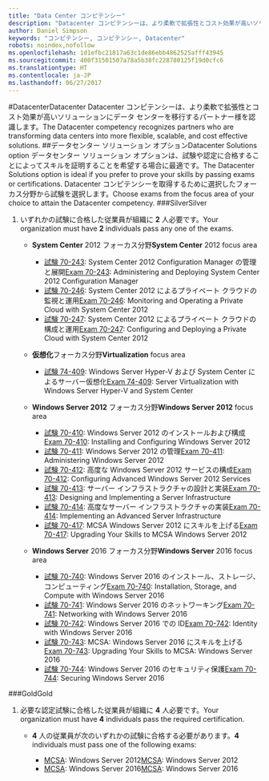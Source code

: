 ```yaml
---
title: "Data Center コンピテンシー"
description: "Datacenter コンピテンシーは、より柔軟で拡張性とコスト効果が高いソリューションにデータ センターを移行するパートナー様を認識します。"
author: Daniel Simpson
keywords: "コンピテンシー, コンピテンシー, Datacenter"
robots: noindex,nofollow
ms.openlocfilehash: 1d1efbc21817a63c1de86ebb4862525afff43945
ms.sourcegitcommit: 400f31501507a78a5b38fc228780125f19d0cfc6
ms.translationtype: HT
ms.contentlocale: ja-JP
ms.lasthandoff: 06/27/2017
---
```

#<a name="datacenter"></a><span data-ttu-id="2308f-104">Datacenter</span><span class="sxs-lookup"><span data-stu-id="2308f-104">Datacenter</span></span>
<span data-ttu-id="2308f-105">Datacenter コンピテンシーは、より柔軟で拡張性とコスト効果が高いソリューションにデータ センターを移行するパートナー様を認識します。</span><span class="sxs-lookup"><span data-stu-id="2308f-105">The Datacenter competency recognizes partners who are transforming data centers into more flexible, scalable, and cost effective solutions.</span></span>
##<a name="datacenter-solutions-option"></a><span data-ttu-id="2308f-106">データセンター ソリューション オプション</span><span class="sxs-lookup"><span data-stu-id="2308f-106">Datacenter Solutions option</span></span>
<span data-ttu-id="2308f-107">データセンター ソリューション オプションは、試験や認定に合格することによってスキルを証明することを希望する場合に最適です。</span><span class="sxs-lookup"><span data-stu-id="2308f-107">The Datacenter Solutions option is ideal if you prefer to prove your skills by passing exams or certifications.</span></span> <span data-ttu-id="2308f-108">Datacenter コンピテンシーを取得するために選択したフォーカス分野から試験を選択します。</span><span class="sxs-lookup"><span data-stu-id="2308f-108">Choose exams from the focus area of your choice to attain the Datacenter competency.</span></span>
###<a name="silver"></a><span data-ttu-id="2308f-109">Silver</span><span class="sxs-lookup"><span data-stu-id="2308f-109">Silver</span></span>
1. <span data-ttu-id="2308f-110">いずれかの試験に合格した従業員が組織に **2** 人必要です。</span><span class="sxs-lookup"><span data-stu-id="2308f-110">Your organization must have **2** individuals pass any one of the exams.</span></span>

    - <span data-ttu-id="2308f-111">**System Center** 2012 フォーカス分野</span><span class="sxs-lookup"><span data-stu-id="2308f-111">**System Center** 2012 focus area</span></span>

        - <span data-ttu-id="2308f-112">[試験 70-243](https://www.microsoft.com/en-us/learning/exam-70-243.aspx): System Center 2012 Configuration Manager の管理と展開</span><span class="sxs-lookup"><span data-stu-id="2308f-112">[Exam 70-243](https://www.microsoft.com/en-us/learning/exam-70-243.aspx): Administering and Deploying System Center 2012 Configuration Manager</span></span>
        - <span data-ttu-id="2308f-113">[試験 70-246](https://www.microsoft.com/en-us/learning/exam-70-246.aspx): System Center 2012 によるプライベート クラウドの監視と運用</span><span class="sxs-lookup"><span data-stu-id="2308f-113">[Exam 70-246](https://www.microsoft.com/en-us/learning/exam-70-246.aspx): Monitoring and Operating a Private Cloud with System Center 2012</span></span>
        - <span data-ttu-id="2308f-114">[試験 70-247](https://www.microsoft.com/en-us/learning/exam-70-247.aspx): System Center 2012 によるプライベート クラウドの構成と運用</span><span class="sxs-lookup"><span data-stu-id="2308f-114">[Exam 70-247](https://www.microsoft.com/en-us/learning/exam-70-247.aspx): Configuring and Deploying a Private Cloud with System Center 2012</span></span>

    - <span data-ttu-id="2308f-115">**仮想化**フォーカス分野</span><span class="sxs-lookup"><span data-stu-id="2308f-115">**Virtualization** focus area</span></span>

        - <span data-ttu-id="2308f-116">[試験 74-409](https://www.microsoft.com/en-us/learning/exam-74-409.aspx): Windows Server Hyper-V および System Center によるサーバー仮想化</span><span class="sxs-lookup"><span data-stu-id="2308f-116">[Exam 74-409](https://www.microsoft.com/en-us/learning/exam-74-409.aspx): Server Virtualization with Windows Server Hyper-V and System Center</span></span>

    - <span data-ttu-id="2308f-117">**Windows Server 2012** フォーカス分野</span><span class="sxs-lookup"><span data-stu-id="2308f-117">**Windows Server 2012** focus area</span></span>

        - <span data-ttu-id="2308f-118">[試験 70-410](https://www.microsoft.com/en-us/learning/exam-70-410.aspx): Windows Server 2012 のインストールおよび構成</span><span class="sxs-lookup"><span data-stu-id="2308f-118">[Exam 70-410](https://www.microsoft.com/en-us/learning/exam-70-410.aspx): Installing and Configuring Windows Server 2012</span></span>
        - <span data-ttu-id="2308f-119">[試験 70-411](https://www.microsoft.com/en-us/learning/exam-70-411.aspx): Windows Server 2012 の管理</span><span class="sxs-lookup"><span data-stu-id="2308f-119">[Exam 70-411](https://www.microsoft.com/en-us/learning/exam-70-411.aspx): Administering Windows Server 2012</span></span>
        - <span data-ttu-id="2308f-120">[試験 70-412](https://www.microsoft.com/en-us/learning/exam-70-412.aspx): 高度な Windows Server 2012 サービスの構成</span><span class="sxs-lookup"><span data-stu-id="2308f-120">[Exam 70-412](https://www.microsoft.com/en-us/learning/exam-70-412.aspx): Configuring Advanced Windows Server 2012 Services</span></span>
        - <span data-ttu-id="2308f-121">[試験 70-413](https://www.microsoft.com/en-us/learning/exam-70-413.aspx): サーバー インフラストラクチャの設計と実装</span><span class="sxs-lookup"><span data-stu-id="2308f-121">[Exam 70-413](https://www.microsoft.com/en-us/learning/exam-70-413.aspx): Designing and Implementing a Server Infrastructure</span></span>
        - <span data-ttu-id="2308f-122">[試験 70-414](https://www.microsoft.com/en-us/learning/exam-70-414.aspx): 高度なサーバー インフラストラクチャの実装</span><span class="sxs-lookup"><span data-stu-id="2308f-122">[Exam 70-414](https://www.microsoft.com/en-us/learning/exam-70-414.aspx): Implementing an Advanced Server Infrastructure</span></span>
        - <span data-ttu-id="2308f-123">[試験 70-417](https://www.microsoft.com/en-us/learning/exam-70-417.aspx): MCSA Windows Server 2012 にスキルを上げる</span><span class="sxs-lookup"><span data-stu-id="2308f-123">[Exam 70-417](https://www.microsoft.com/en-us/learning/exam-70-417.aspx): Upgrading Your Skills to MCSA Windows Server 2012</span></span>

    - <span data-ttu-id="2308f-124">**Windows Server** 2016 フォーカス分野</span><span class="sxs-lookup"><span data-stu-id="2308f-124">**Windows Server** 2016 focus area</span></span>
        - <span data-ttu-id="2308f-125">[試験 70-740](https://www.microsoft.com/en-us/learning/exam-70-740.aspx): Windows Server 2016 のインストール、ストレージ、コンピューティング</span><span class="sxs-lookup"><span data-stu-id="2308f-125">[Exam 70-740](https://www.microsoft.com/en-us/learning/exam-70-740.aspx): Installation, Storage, and Compute with Windows Server 2016</span></span>
        - <span data-ttu-id="2308f-126">[試験 70-741](https://www.microsoft.com/en-us/learning/exam-70-741.aspx): Windows Server 2016 のネットワーキング</span><span class="sxs-lookup"><span data-stu-id="2308f-126">[Exam 70-741](https://www.microsoft.com/en-us/learning/exam-70-741.aspx): Networking with Windows Server 2016</span></span>
        - <span data-ttu-id="2308f-127">[試験 70-742](https://www.microsoft.com/en-us/learning/exam-70-742.aspx): Windows Server 2016 での ID</span><span class="sxs-lookup"><span data-stu-id="2308f-127">[Exam 70-742](https://www.microsoft.com/en-us/learning/exam-70-742.aspx): Identity with Windows Server 2016</span></span>
        - <span data-ttu-id="2308f-128">[試験 70-743](https://www.microsoft.com/en-us/learning/exam-70-743.aspx): MCSA: Windows Server 2016 にスキルを上げる</span><span class="sxs-lookup"><span data-stu-id="2308f-128">[Exam 70-743](https://www.microsoft.com/en-us/learning/exam-70-743.aspx): Upgrading Your Skills to MCSA: Windows Server 2016</span></span>
        - <span data-ttu-id="2308f-129">[試験 70-744](https://www.microsoft.com/en-us/learning/exam-70-744.aspx): Windows Server 2016 のセキュリティ保護</span><span class="sxs-lookup"><span data-stu-id="2308f-129">[Exam 70-744](https://www.microsoft.com/en-us/learning/exam-70-744.aspx): Securing Windows Server 2016</span></span>

###<a name="gold"></a><span data-ttu-id="2308f-130">Gold</span><span class="sxs-lookup"><span data-stu-id="2308f-130">Gold</span></span>
1. <span data-ttu-id="2308f-131">必要な認定試験に合格した従業員が組織に **4** 人必要です。</span><span class="sxs-lookup"><span data-stu-id="2308f-131">Your organization must have **4** individuals pass the required certification.</span></span>

    - <span data-ttu-id="2308f-132">**4** 人の従業員が次のいずれかの試験に合格する必要があります。</span><span class="sxs-lookup"><span data-stu-id="2308f-132">**4** individuals must pass one of the following exams:</span></span>

        - <span data-ttu-id="2308f-133">[MCSA](https://www.microsoft.com/en-us/learning/mcsa-windows-server-certification.aspx): Windows Server 2012</span><span class="sxs-lookup"><span data-stu-id="2308f-133">[MCSA](https://www.microsoft.com/en-us/learning/mcsa-windows-server-certification.aspx): Windows Server 2012</span></span>
        - <span data-ttu-id="2308f-134">[MCSA](https://www.microsoft.com/en-us/learning/mcsa-windows-server-2016-certification.aspx): Windows Server 2016</span><span class="sxs-lookup"><span data-stu-id="2308f-134">[MCSA](https://www.microsoft.com/en-us/learning/mcsa-windows-server-2016-certification.aspx): Windows Server 2016</span></span>
